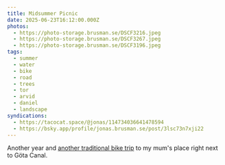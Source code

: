 ```yaml
---
title: Midsummer Picnic
date: 2025-06-23T16:12:00.000Z
photos:
  - https://photo-storage.brusman.se/DSCF3216.jpeg
  - https://photo-storage.brusman.se/DSCF3267.jpeg
  - https://photo-storage.brusman.se/DSCF3196.jpeg
tags:
  - summer
  - water
  - bike
  - road
  - trees
  - tor
  - arvid
  - daniel
  - landscape
syndications:
  - https://tacocat.space/@jonas/114734036641478594
  - https://bsky.app/profile/jonas.brusman.se/post/3lsc73n7xji22
---
```


Another year and [another traditional bike trip](/gota-kanal/) to my mum's place right next to Göta Canal.
